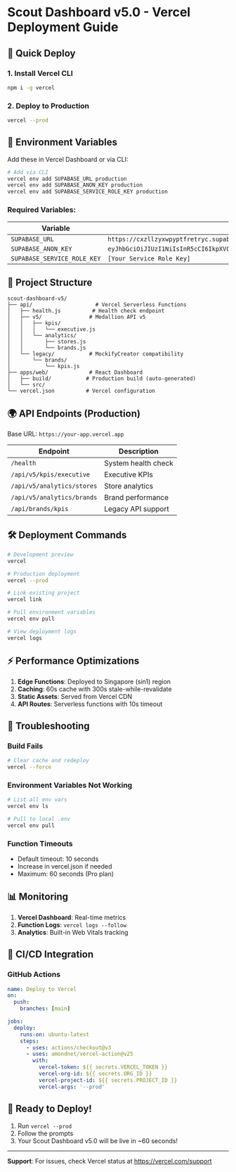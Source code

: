 # Scout Dashboard v5.0 - Vercel Deployment Guide

## 🚀 Quick Deploy

### 1. Install Vercel CLI
```bash
npm i -g vercel
```

### 2. Deploy to Production
```bash
vercel --prod
```

## 🔐 Environment Variables

Add these in Vercel Dashboard or via CLI:

```bash
# Add via CLI
vercel env add SUPABASE_URL production
vercel env add SUPABASE_ANON_KEY production
vercel env add SUPABASE_SERVICE_ROLE_KEY production
```

### Required Variables:
| Variable | Value |
|----------|-------|
| `SUPABASE_URL` | `https://cxzllzyxwpyptfretryc.supabase.co` |
| `SUPABASE_ANON_KEY` | `eyJhbGciOiJIUzI1NiIsInR5cCI6IkpXVCJ9.eyJpc3MiOiJzdXBhYmFzZSIsInJlZiI6ImN4emxsenlod3B5cHRmcmV0cnljIiwicm9sZSI6ImFub24iLCJpYXQiOjE3MjAxMTI0NDQsImV4cCI6MjAzNTY4ODQ0NH0.EA0GOBXy5FfIkEgmQBd3lPbh3S4JGmqBL5IlJQV8Fks` |
| `SUPABASE_SERVICE_ROLE_KEY` | `[Your Service Role Key]` |

## 📁 Project Structure

```
scout-dashboard-v5/
├── api/                    # Vercel Serverless Functions
│   ├── health.js          # Health check endpoint
│   ├── v5/               # Medallion API v5
│   │   ├── kpis/
│   │   │   └── executive.js
│   │   └── analytics/
│   │       ├── stores.js
│   │       └── brands.js
│   └── legacy/           # MockifyCreator compatibility
│       └── brands/
│           └── kpis.js
├── apps/web/             # React Dashboard
│   ├── build/           # Production build (auto-generated)
│   └── src/
└── vercel.json          # Vercel configuration
```

## 🌍 API Endpoints (Production)

Base URL: `https://your-app.vercel.app`

| Endpoint | Description |
|----------|-------------|
| `/health` | System health check |
| `/api/v5/kpis/executive` | Executive KPIs |
| `/api/v5/analytics/stores` | Store analytics |
| `/api/v5/analytics/brands` | Brand performance |
| `/api/brands/kpis` | Legacy API support |

## 🛠️ Deployment Commands

```bash
# Development preview
vercel

# Production deployment
vercel --prod

# Link existing project
vercel link

# Pull environment variables
vercel env pull

# View deployment logs
vercel logs
```

## ⚡ Performance Optimizations

1. **Edge Functions**: Deployed to Singapore (sin1) region
2. **Caching**: 60s cache with 300s stale-while-revalidate
3. **Static Assets**: Served from Vercel CDN
4. **API Routes**: Serverless functions with 10s timeout

## 🔧 Troubleshooting

### Build Fails
```bash
# Clear cache and redeploy
vercel --force
```

### Environment Variables Not Working
```bash
# List all env vars
vercel env ls

# Pull to local .env
vercel env pull
```

### Function Timeouts
- Default timeout: 10 seconds
- Increase in vercel.json if needed
- Maximum: 60 seconds (Pro plan)

## 📊 Monitoring

1. **Vercel Dashboard**: Real-time metrics
2. **Function Logs**: `vercel logs --follow`
3. **Analytics**: Built-in Web Vitals tracking

## 🚢 CI/CD Integration

### GitHub Actions
```yaml
name: Deploy to Vercel
on:
  push:
    branches: [main]

jobs:
  deploy:
    runs-on: ubuntu-latest
    steps:
      - uses: actions/checkout@v3
      - uses: amondnet/vercel-action@v25
        with:
          vercel-token: ${{ secrets.VERCEL_TOKEN }}
          vercel-org-id: ${{ secrets.ORG_ID }}
          vercel-project-id: ${{ secrets.PROJECT_ID }}
          vercel-args: '--prod'
```

## 🎯 Ready to Deploy!

1. Run `vercel --prod`
2. Follow the prompts
3. Your Scout Dashboard v5.0 will be live in ~60 seconds!

---

**Support**: For issues, check Vercel status at https://vercel.com/support